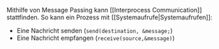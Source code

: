 Mithilfe von Message Passing kann [[Interprocess Communication]] stattfinden. 
So kann ein Prozess mit [[Systemaufrufe|Systemaufrufen]]:
- Eine Nachricht senden (`send(destination, &message;`)
- Eine Nachricht empfangen (`receive(source,&message)`)